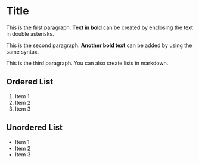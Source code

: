 ﻿# Title

This is the first paragraph. **Text in bold** can be created by enclosing the text in double asterisks.

This is the second paragraph. **Another bold text** can be added by using the same syntax.

This is the third paragraph. You can also create lists in markdown.

## Ordered List

1. Item 1
2. Item 2
3. Item 3

## Unordered List

- Item 1
- Item 2
- Item 3
